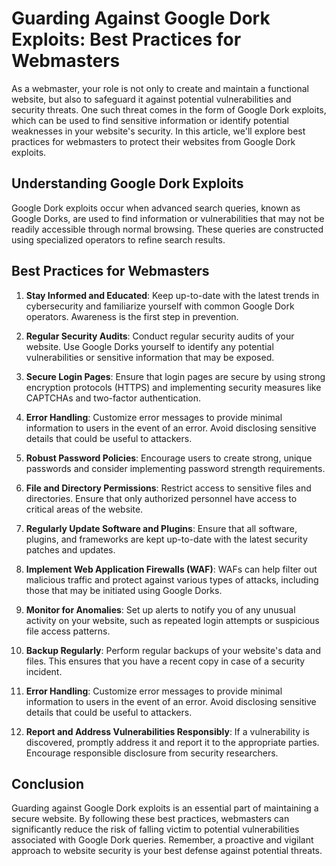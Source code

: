 # Guarding Against Google Dork Exploits: Best Practices for Webmasters

As a webmaster, your role is not only to create and maintain a functional website, but also to safeguard it against potential vulnerabilities and security threats. One such threat comes in the form of Google Dork exploits, which can be used to find sensitive information or identify potential weaknesses in your website's security. In this article, we'll explore best practices for webmasters to protect their websites from Google Dork exploits.

## Understanding Google Dork Exploits

Google Dork exploits occur when advanced search queries, known as Google Dorks, are used to find information or vulnerabilities that may not be readily accessible through normal browsing. These queries are constructed using specialized operators to refine search results.

## Best Practices for Webmasters

1. **Stay Informed and Educated**: Keep up-to-date with the latest trends in cybersecurity and familiarize yourself with common Google Dork operators. Awareness is the first step in prevention.

2. **Regular Security Audits**: Conduct regular security audits of your website. Use Google Dorks yourself to identify any potential vulnerabilities or sensitive information that may be exposed.

3. **Secure Login Pages**: Ensure that login pages are secure by using strong encryption protocols (HTTPS) and implementing security measures like CAPTCHAs and two-factor authentication.

4. **Error Handling**: Customize error messages to provide minimal information to users in the event of an error. Avoid disclosing sensitive details that could be useful to attackers.

5. **Robust Password Policies**: Encourage users to create strong, unique passwords and consider implementing password strength requirements.

6. **File and Directory Permissions**: Restrict access to sensitive files and directories. Ensure that only authorized personnel have access to critical areas of the website.

7. **Regularly Update Software and Plugins**: Ensure that all software, plugins, and frameworks are kept up-to-date with the latest security patches and updates.

8. **Implement Web Application Firewalls (WAF)**: WAFs can help filter out malicious traffic and protect against various types of attacks, including those that may be initiated using Google Dorks.

9. **Monitor for Anomalies**: Set up alerts to notify you of any unusual activity on your website, such as repeated login attempts or suspicious file access patterns.

10. **Backup Regularly**: Perform regular backups of your website's data and files. This ensures that you have a recent copy in case of a security incident.

11. **Error Handling**: Customize error messages to provide minimal information to users in the event of an error. Avoid disclosing sensitive details that could be useful to attackers.

12. **Report and Address Vulnerabilities Responsibly**: If a vulnerability is discovered, promptly address it and report it to the appropriate parties. Encourage responsible disclosure from security researchers.

## Conclusion

Guarding against Google Dork exploits is an essential part of maintaining a secure website. By following these best practices, webmasters can significantly reduce the risk of falling victim to potential vulnerabilities associated with Google Dork queries. Remember, a proactive and vigilant approach to website security is your best defense against potential threats.

